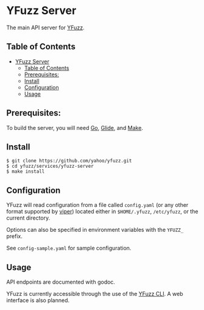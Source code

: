 # YFuzz Server

The main API server for [YFuzz](https://github.com/yahoo/yfuzz).

## Table of Contents
- [YFuzz Server](#yfuzz-server)
  - [Table of Contents](#table-of-contents)
  - [Prerequisites:](#prerequisites)
  - [Install](#install)
  - [Configuration](#configuration)
  - [Usage](#usage)

## Prerequisites: 
To build the server, you will need [Go](https://golang.org/), [Glide](https://glide.sh/), and [Make](https://www.gnu.org/software/make/).

## Install

```
$ git clone https://github.com/yahoo/yfuzz.git
$ cd yfuzz/services/yfuzz-server
$ make install
```

## Configuration
YFuzz will read configuration from a file called `config.yaml` (or any other format supported by [viper](https://github.com/spf13/viper)) located either in `$HOME/.yfuzz`, `/etc/yfuzz`, or the current directory.

Options can also be specified in environment variables with the `YFUZZ_` prefix.

See `config-sample.yaml` for sample configuration.

## Usage
API endpoints are documented with godoc. 

YFuzz is currently accessible through the use of the [YFuzz CLI](../../cmd/yfuzz-cli). A web interface is also planned.